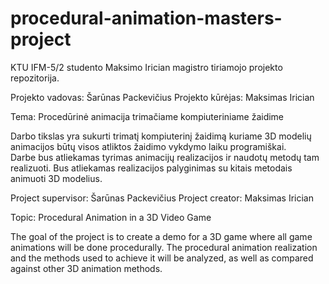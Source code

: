 # procedural-animation-masters-project
KTU IFM-5/2 studento Maksimo Irician magistro tiriamojo projekto repozitorija.

Projekto vadovas: Šarūnas Packevičius
Projekto kūrėjas: Maksimas Irician

Tema: Procedūrinė animacija trimačiame kompiuteriniame žaidime

Darbo tikslas yra sukurti trimatį kompiuterinį žaidimą kuriame 3D modelių animacijos būtų visos atliktos žaidimo vykdymo laiku programiškai.  
Darbe bus atliekamas tyrimas animacijų realizacijos ir naudotų metodų tam realizuoti. Bus atliekamas realizacijos palyginimas su kitais metodais animuoti 3D modelius.

Project supervisor: Šarūnas Packevičius
Project creator: Maksimas Irician

Topic: Procedural Animation in a 3D Video Game

The goal of the project is to create a demo for a 3D game where all game animations will be done procedurally.
The procedural animation realization and the methods used to achieve it will be analyzed, as well as compared against other 3D animation methods. 

